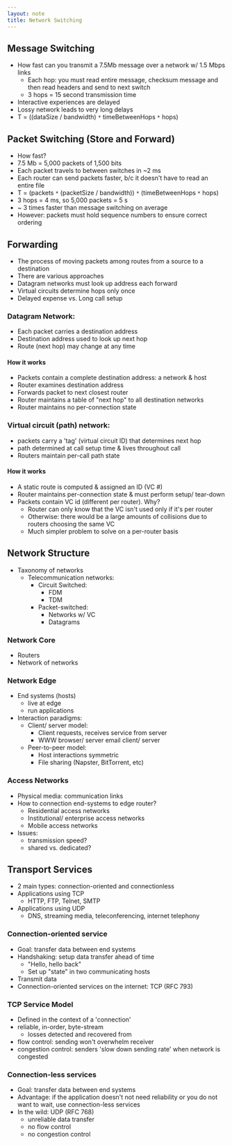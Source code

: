 ```yaml
---
layout: note
title: Network Switching
---
```


## Message Switching ##
- How fast can you transmit a 7.5Mb message over a network w/ 1.5 Mbps links
	- Each hop: you must read entire message, checksum message and then read headers and send to next switch
	- 3 hops = 15 second transmission time
- Interactive experiences are delayed
- Lossy network leads to very long delays
- T = ((dataSize / bandwidth) `*` timeBetweenHops `*` hops)

## Packet Switching (Store and Forward) ##
- How fast?
- 7.5 Mb = 5,000 packets of 1,500 bits
- Each packet travels to between switches in ~2 ms
- Each router can send packets faster, b/c it doesn't have to read an entire file
- T = (packets `*` (packetSize / bandwidth)) `*` (timeBetweenHops `*` hops)
- 3 hops = 4 ms, so 5,000 packets = 5 s
- ~ 3 times faster than message switching on average
- However: packets must hold sequence numbers to ensure correct ordering

## Forwarding ##
- The process of moving packets among routes from a source to a destination
- There are various approaches
- Datagram networks must look up address each forward
- Virtual circuits determine hops only once
- Delayed expense vs. Long call setup

### Datagram Network: ###
- Each packet carries a destination address
- Destination address used to look up next hop
- Route (next hop) may change at any time

#### How it works ####
- Packets contain a complete destination address: a network & host
- Router examines destination address
- Forwards packet to next closest router
- Router maintains a table of "next hop" to all destination networks
- Router maintains no per-connection state

### Virtual circuit (path) network: ###
- packets carry a 'tag' (virtual circuit ID) that determines next hop
- path determined at call setup time & lives throughout call
- Routers maintain per-call path state

#### How it works ####
- A static route is computed & assigned an ID (VC #)
- Router maintains per-connection state & must perform setup/ tear-down
- Packets contain VC id (different per router).  Why?
	- Router can only know that the VC isn't used only if it's per router
	- Otherwise: there would be a large amounts of collisions due to routers choosing the same VC
	- Much simpler problem to solve on a per-router basis

## Network Structure ##
- Taxonomy of networks
	- Telecommunication networks:
		- Circuit Switched:
			- FDM
			- TDM
		- Packet-switched:
			- Networks w/ VC
			- Datagrams

### Network Core ###
- Routers
- Network of networks

### Network Edge ###
- End systems (hosts)
	- live at edge
	- run applications
- Interaction paradigms:
	- Client/ server model:
		- Client requests, receives service from server
		- WWW browser/ server email client/ server
	- Peer-to-peer model:
		- Host interactions symmetric
		- File sharing (Napster, BitTorrent, etc)

### Access Networks ###
- Physical media: communication links
- How to connection end-systems to edge router?
	- Residential access networks
	- Institutional/ enterprise access networks
	- Mobile access networks
- Issues:
	- transmission speed?
	- shared vs. dedicated?

## Transport Services ##
- 2 main types: connection-oriented and connectionless
- Applications using TCP
	- HTTP, FTP, Telnet, SMTP
- Applications using UDP
	- DNS, streaming media, teleconferencing, internet telephony

### Connection-oriented service ###
- Goal: transfer data between end systems
- Handshaking: setup data transfer ahead of time
	- "Hello, hello back"
	- Set up "state" in two communicating hosts
- Transmit data
- Connection-oriented services on the internet: TCP (RFC 793)

### TCP Service Model ###
- Defined in the context of a 'connection'
- reliable, in-order, byte-stream
	- losses detected and recovered from
- flow control: sending won't overwhelm receiver
- congestion control: senders 'slow down sending rate' when network is congested

### Connection-less services ###
- Goal: transfer data between end systems
- Advantage: if the application doesn't not need reliability or you do not want to wait, use connection-less services
- In the wild: UDP (RFC 768)
	- unreliable data transfer
	- no flow control
	- no congestion control
